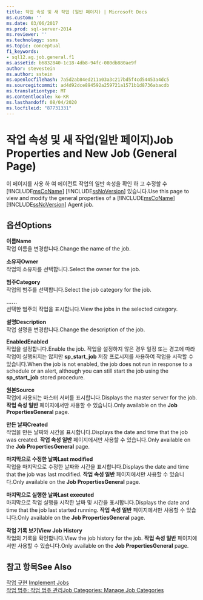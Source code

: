 ```yaml
---
title: 작업 속성 및 새 작업 (일반 페이지) | Microsoft Docs
ms.custom: ''
ms.date: 03/06/2017
ms.prod: sql-server-2014
ms.reviewer: ''
ms.technology: ssms
ms.topic: conceptual
f1_keywords:
- sql12.ag.job.general.f1
ms.assetid: b6832840-1c18-4db8-94fc-080db880ae9f
author: stevestein
ms.author: sstein
ms.openlocfilehash: 7a5d2ab84ed211a03a3c217bd5f4cd54453a4dc5
ms.sourcegitcommit: ad4d92dce894592a259721a1571b1d8736abacdb
ms.translationtype: MT
ms.contentlocale: ko-KR
ms.lasthandoff: 08/04/2020
ms.locfileid: "87731331"
---
```

# <a name="job-properties-and-new-job-general-page"></a><span data-ttu-id="e3a5e-102">작업 속성 및 새 작업(일반 페이지)</span><span class="sxs-lookup"><span data-stu-id="e3a5e-102">Job Properties and New Job (General Page)</span></span>
  <span data-ttu-id="e3a5e-103">이 페이지를 사용 하 여 에이전트 작업의 일반 속성을 확인 하 고 수정할 수 [!INCLUDE[msCoName](../../includes/msconame-md.md)] [!INCLUDE[ssNoVersion](../../includes/ssnoversion-md.md)] 있습니다.</span><span class="sxs-lookup"><span data-stu-id="e3a5e-103">Use this page to view and modify the general properties of a [!INCLUDE[msCoName](../../includes/msconame-md.md)] [!INCLUDE[ssNoVersion](../../includes/ssnoversion-md.md)] Agent job.</span></span>  
  
## <a name="options"></a><span data-ttu-id="e3a5e-104">옵션</span><span class="sxs-lookup"><span data-stu-id="e3a5e-104">Options</span></span>  
 <span data-ttu-id="e3a5e-105">**이름**</span><span class="sxs-lookup"><span data-stu-id="e3a5e-105">**Name**</span></span>  
 <span data-ttu-id="e3a5e-106">작업 이름을 변경합니다.</span><span class="sxs-lookup"><span data-stu-id="e3a5e-106">Change the name of the job.</span></span>  
  
 <span data-ttu-id="e3a5e-107">**소유자**</span><span class="sxs-lookup"><span data-stu-id="e3a5e-107">**Owner**</span></span>  
 <span data-ttu-id="e3a5e-108">작업의 소유자를 선택합니다.</span><span class="sxs-lookup"><span data-stu-id="e3a5e-108">Select the owner for the job.</span></span>  
  
 <span data-ttu-id="e3a5e-109">**범주**</span><span class="sxs-lookup"><span data-stu-id="e3a5e-109">**Category**</span></span>  
 <span data-ttu-id="e3a5e-110">작업의 범주를 선택합니다.</span><span class="sxs-lookup"><span data-stu-id="e3a5e-110">Select the job category for the job.</span></span>  
  
 <span data-ttu-id="e3a5e-111">**...**</span><span class="sxs-lookup"><span data-stu-id="e3a5e-111">**...**</span></span>  
 <span data-ttu-id="e3a5e-112">선택한 범주의 작업을 표시합니다.</span><span class="sxs-lookup"><span data-stu-id="e3a5e-112">View the jobs in the selected category.</span></span>  
  
 <span data-ttu-id="e3a5e-113">**설명**</span><span class="sxs-lookup"><span data-stu-id="e3a5e-113">**Description**</span></span>  
 <span data-ttu-id="e3a5e-114">작업 설명을 변경합니다.</span><span class="sxs-lookup"><span data-stu-id="e3a5e-114">Change the description of the job.</span></span>  
  
 <span data-ttu-id="e3a5e-115">**Enabled**</span><span class="sxs-lookup"><span data-stu-id="e3a5e-115">**Enabled**</span></span>  
 <span data-ttu-id="e3a5e-116">작업을 설정합니다.</span><span class="sxs-lookup"><span data-stu-id="e3a5e-116">Enable the job.</span></span> <span data-ttu-id="e3a5e-117">작업을 설정하지 않은 경우 일정 또는 경고에 따라 작업이 실행되지는 않지만 **sp_start_job** 저장 프로시저를 사용하여 작업을 시작할 수 있습니다.</span><span class="sxs-lookup"><span data-stu-id="e3a5e-117">When the job is not enabled, the job does not run in response to a schedule or an alert, although you can still start the job using the **sp_start_job** stored procedure.</span></span>  
  
 <span data-ttu-id="e3a5e-118">**원본**</span><span class="sxs-lookup"><span data-stu-id="e3a5e-118">**Source**</span></span>  
 <span data-ttu-id="e3a5e-119">작업에 사용되는 마스터 서버를 표시합니다.</span><span class="sxs-lookup"><span data-stu-id="e3a5e-119">Displays the master server for the job.</span></span> <span data-ttu-id="e3a5e-120">**작업 속성 일반** 페이지에서만 사용할 수 있습니다.</span><span class="sxs-lookup"><span data-stu-id="e3a5e-120">Only available on the **Job PropertiesGeneral** page.</span></span>  
  
 <span data-ttu-id="e3a5e-121">**만든 날짜**</span><span class="sxs-lookup"><span data-stu-id="e3a5e-121">**Created**</span></span>  
 <span data-ttu-id="e3a5e-122">작업을 만든 날짜와 시간을 표시합니다.</span><span class="sxs-lookup"><span data-stu-id="e3a5e-122">Displays the date and time that the job was created.</span></span> <span data-ttu-id="e3a5e-123">**작업 속성 일반** 페이지에서만 사용할 수 있습니다.</span><span class="sxs-lookup"><span data-stu-id="e3a5e-123">Only available on the **Job PropertiesGeneral** page.</span></span>  
  
 <span data-ttu-id="e3a5e-124">**마지막으로 수정한 날짜**</span><span class="sxs-lookup"><span data-stu-id="e3a5e-124">**Last modified**</span></span>  
 <span data-ttu-id="e3a5e-125">작업을 마지막으로 수정한 날짜와 시간을 표시합니다.</span><span class="sxs-lookup"><span data-stu-id="e3a5e-125">Displays the date and time that the job was last modified.</span></span> <span data-ttu-id="e3a5e-126">**작업 속성 일반** 페이지에서만 사용할 수 있습니다.</span><span class="sxs-lookup"><span data-stu-id="e3a5e-126">Only available on the **Job PropertiesGeneral** page.</span></span>  
  
 <span data-ttu-id="e3a5e-127">**마지막으로 실행한 날짜**</span><span class="sxs-lookup"><span data-stu-id="e3a5e-127">**Last executed**</span></span>  
 <span data-ttu-id="e3a5e-128">마지막으로 작업 실행을 시작한 날짜 및 시간을 표시합니다.</span><span class="sxs-lookup"><span data-stu-id="e3a5e-128">Displays the date and time that the job last started running.</span></span> <span data-ttu-id="e3a5e-129">**작업 속성 일반** 페이지에서만 사용할 수 있습니다.</span><span class="sxs-lookup"><span data-stu-id="e3a5e-129">Only available on the **Job PropertiesGeneral** page.</span></span>  
  
 <span data-ttu-id="e3a5e-130">**작업 기록 보기**</span><span class="sxs-lookup"><span data-stu-id="e3a5e-130">**View Job History**</span></span>  
 <span data-ttu-id="e3a5e-131">작업의 기록을 확인합니다.</span><span class="sxs-lookup"><span data-stu-id="e3a5e-131">View the job history for the job.</span></span> <span data-ttu-id="e3a5e-132">**작업 속성 일반** 페이지에서만 사용할 수 있습니다.</span><span class="sxs-lookup"><span data-stu-id="e3a5e-132">Only available on the **Job PropertiesGeneral** page.</span></span>  
  
## <a name="see-also"></a><span data-ttu-id="e3a5e-133">참고 항목</span><span class="sxs-lookup"><span data-stu-id="e3a5e-133">See Also</span></span>  
 <span data-ttu-id="e3a5e-134">[작업 구현](implement-jobs.md) </span><span class="sxs-lookup"><span data-stu-id="e3a5e-134">[Implement Jobs](implement-jobs.md) </span></span>  
 [<span data-ttu-id="e3a5e-135">작업 범주: 작업 범주 관리</span><span class="sxs-lookup"><span data-stu-id="e3a5e-135">Job Categories: Manage Job Categories</span></span>](job-categories-manage-job-categories.md)  
  
  
